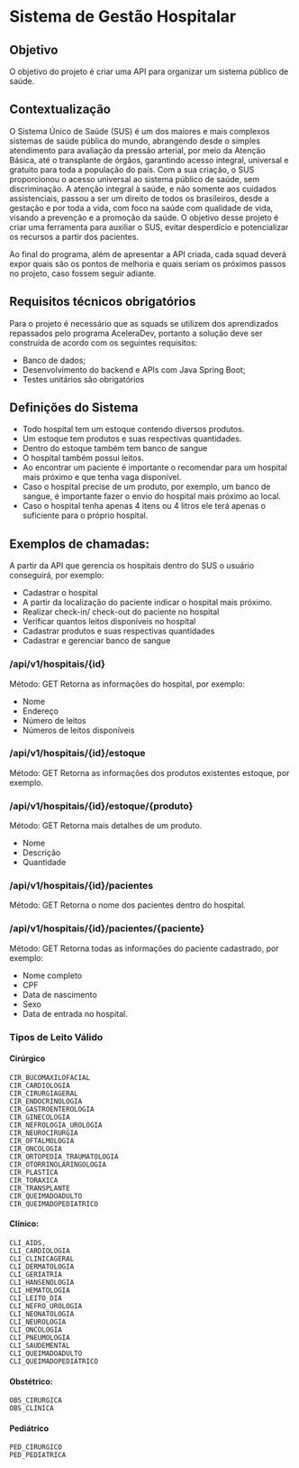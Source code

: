 # Sistema de Gestão Hospitalar

## Objetivo

O objetivo do projeto é criar uma API para organizar um sistema público de saúde.

## Contextualização

O Sistema Único de Saúde (SUS) é um dos maiores e mais complexos sistemas de saúde pública do mundo, abrangendo desde o simples atendimento para avaliação da pressão arterial, por meio da Atenção Básica, até o transplante de órgãos, garantindo acesso integral, universal e gratuito para toda a população do país. Com a sua criação, o SUS proporcionou o acesso universal ao sistema público de saúde, sem discriminação. A atenção integral à saúde, e não somente aos cuidados assistenciais, passou a ser um direito de todos os brasileiros, desde a gestação e por toda a vida, com foco na saúde com qualidade de vida, visando a prevenção e a promoção da saúde. O objetivo desse projeto é criar uma ferramenta para auxiliar o SUS, evitar desperdício e potencializar os recursos a partir dos pacientes.

Ao final do programa, além de apresentar a API criada, cada squad deverá expor quais são os pontos de melhoria e quais seriam os próximos passos no projeto, caso fossem seguir adiante.

## Requisitos técnicos obrigatórios

Para o projeto é necessário que as squads se utilizem dos aprendizados repassados pelo programa AceleraDev, portanto a solução deve ser construída de acordo com os seguintes requisitos:

- Banco de dados;
- Desenvolvimento do backend e APIs com Java Spring Boot;
- Testes unitários são obrigatórios

## Definições do Sistema

- Todo hospital tem um estoque contendo diversos produtos.
- Um estoque tem produtos e suas respectivas quantidades.
- Dentro do estoque também tem banco de sangue
- O hospital também possui leitos.
- Ao encontrar um paciente é importante o recomendar para um hospital mais próximo e que tenha vaga disponível.
- Caso o hospital precise de um produto, por exemplo, um banco de sangue, é importante fazer o envio do hospital mais próximo ao local.
- Caso o hospital tenha apenas 4 itens ou 4 litros ele terá apenas o suficiente para o próprio hospital.

## Exemplos de chamadas:

A partir da API que gerencia os hospitais dentro do SUS o usuário conseguirá, por exemplo:

- Cadastrar o hospital
- A partir da localização do paciente indicar o hospital mais próximo.
- Realizar check-in/ check-out do paciente no hospital
- Verificar quantos leitos disponíveis no hospital
- Cadastrar produtos e suas respectivas quantidades
- Cadastrar e gerenciar banco de sangue

### /api/v1/hospitais/{id}

Método: GET
Retorna as informações do hospital, por exemplo:

- Nome
- Endereço
- Número de leitos
- Números de leitos disponíveis


### /api/v1/hospitais/{id}/estoque

Método: GET
Retorna as informações dos produtos existentes estoque, por exemplo.

### /api/v1/hospitais/{id}/estoque/{produto}

Método: GET
Retorna mais detalhes de um produto.

- Nome
- Descrição
- Quantidade

### /api/v1/hospitais/{id}/pacientes

Método: GET
Retorna o nome dos pacientes dentro do hospital.

### /api/v1/hospitais/{id}/pacientes/{paciente}

Método: GET
Retorna todas as informações do paciente cadastrado, por exemplo:

- Nome completo
- CPF
- Data de nascimento
- Sexo
- Data de entrada no hospital.

### Tipos de Leito Válido
#### Cirúrgico
    CIR_BUCOMAXILOFACIAL
    CIR_CARDIOLOGIA
    CIR_CIRURGIAGERAL
    CIR_ENDOCRINOLOGIA
    CIR_GASTROENTEROLOGIA
    CIR_GINECOLOGIA
    CIR_NEFROLOGIA_UROLOGIA
    CIR_NEUROCIRURGIA
    CIR_OFTALMOLOGIA
    CIR_ONCOLOGIA
    CIR_ORTOPEDIA_TRAUMATOLOGIA
    CIR_OTORRINOLARINGOLOGIA
    CIR_PLASTICA
    CIR_TORAXICA
    CIR_TRANSPLANTE
    CIR_QUEIMADOADULTO
    CIR_QUEIMADOPEDIATRICO
    
#### Clínico:
    CLI_AIDS,
    CLI_CARDIOLOGIA
    CLI_CLINICAGERAL
    CLI_DERMATOLOGIA
    CLI_GERIATRIA
    CLI_HANSENOLOGIA
    CLI_HEMATOLOGIA
    CLI_LEITO_DIA
    CLI_NEFRO_UROLOGIA
    CLI_NEONATOLOGIA
    CLI_NEUROLOGIA
    CLI_ONCOLOGIA
    CLI_PNEUMOLOGIA
    CLI_SAUDEMENTAL
    CLI_QUEIMADOADULTO
    CLI_QUEIMADOPEDIÁTRICO
#### Obstétrico:
    OBS_CIRURGICA
    OBS_CLINICA
#### Pediátrico
    PED_CIRURGICO
    PED_PEDIATRICA
